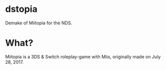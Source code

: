 # dstopia
Demake of Miitopia for the NDS.

# What?

Miitopia is a 3DS & Switch roleplay-game with Miis, originally made on July 28, 2017.
